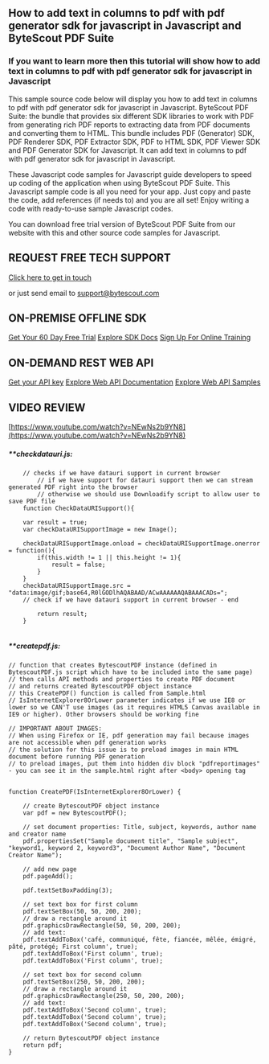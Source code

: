 ## How to add text in columns to pdf with pdf generator sdk for javascript in Javascript and ByteScout PDF Suite

### If you want to learn more then this tutorial will show how to add text in columns to pdf with pdf generator sdk for javascript in Javascript

This sample source code below will display you how to add text in columns to pdf with pdf generator sdk for javascript in Javascript. ByteScout PDF Suite: the bundle that provides six different SDK libraries to work with PDF from generating rich PDF reports to extracting data from PDF documents and converting them to HTML. This bundle includes PDF (Generator) SDK, PDF Renderer SDK, PDF Extractor SDK, PDF to HTML SDK, PDF Viewer SDK and PDF Generator SDK for Javascript. It can add text in columns to pdf with pdf generator sdk for javascript in Javascript.

 These Javascript code samples for Javascript guide developers to speed up coding of the application when using ByteScout PDF Suite. This Javascript sample code is all you need for your app. Just copy and paste the code, add references (if needs to) and you are all set! Enjoy writing a code with ready-to-use sample Javascript codes.

You can download free trial version of ByteScout PDF Suite from our website with this and other source code samples for Javascript.

## REQUEST FREE TECH SUPPORT

[Click here to get in touch](https://bytescout.zendesk.com/hc/en-us/requests/new?subject=ByteScout%20PDF%20Suite%20Question)

or just send email to [support@bytescout.com](mailto:support@bytescout.com?subject=ByteScout%20PDF%20Suite%20Question) 

## ON-PREMISE OFFLINE SDK 

[Get Your 60 Day Free Trial](https://bytescout.com/download/web-installer?utm_source=github-readme)
[Explore SDK Docs](https://bytescout.com/documentation/index.html?utm_source=github-readme)
[Sign Up For Online Training](https://academy.bytescout.com/)


## ON-DEMAND REST WEB API

[Get your API key](https://pdf.co/documentation/api?utm_source=github-readme)
[Explore Web API Documentation](https://pdf.co/documentation/api?utm_source=github-readme)
[Explore Web API Samples](https://github.com/bytescout/ByteScout-SDK-SourceCode/tree/master/PDF.co%20Web%20API)

## VIDEO REVIEW

[https://www.youtube.com/watch?v=NEwNs2b9YN8](https://www.youtube.com/watch?v=NEwNs2b9YN8)




<!-- code block begin -->

##### ****checkdatauri.js:**
    
```
	// checks if we have datauri support in current browser
        // if we have support for datauri support then we can stream generated PDF right into the browser
        // otherwise we should use Downloadify script to allow user to save PDF file
	function CheckDataURISupport(){

	var result = true;
	var checkDataURISupportImage = new Image();

	checkDataURISupportImage.onload = checkDataURISupportImage.onerror = function(){
		if(this.width != 1 || this.height != 1){
			result = false;
		}
	}
	checkDataURISupportImage.src = "data:image/gif;base64,R0lGODlhAQABAAD/ACwAAAAAAQABAAACADs=";
	// check if we have datauri support in current browser - end

		return result;
	}


```

<!-- code block end -->    

<!-- code block begin -->

##### ****createpdf.js:**
    
```
// function that creates BytescoutPDF instance (defined in BytescoutPDF.js script which have to be included into the same page)
// then calls API methods and properties to create PDF document
// and returns created BytescoutPDF object instance
// this CreatePDF() function is called from Sample.html
// IsInternetExplorer8OrLower parameter indicates if we use IE8 or lower so we CAN'T use images (as it requires HTML5 Canvas available in IE9 or higher). Other browsers should be working fine

// IMPORTANT ABOUT IMAGES: 
// When using Firefox or IE, pdf generation may fail because images are not accessible when pdf generation works
// the solution for this issue is to preload images in main HTML document before running PDF generation
// to preload images, put them into hidden div block "pdfreportimages" - you can see it in the sample.html right after <body> opening tag


function CreatePDF(IsInternetExplorer8OrLower) {

    // create BytescoutPDF object instance
    var pdf = new BytescoutPDF();

    // set document properties: Title, subject, keywords, author name and creator name
    pdf.propertiesSet("Sample document title", "Sample subject", "keyword1, keyword 2, keyword3", "Document Author Name", "Document Creator Name");

    // add new page
    pdf.pageAdd();

	pdf.textSetBoxPadding(3);

    // set text box for first column
    pdf.textSetBox(50, 50, 200, 200);
    // draw a rectangle around it
    pdf.graphicsDrawRectangle(50, 50, 200, 200);
    // add text:
    pdf.textAddToBox('café, communiqué, fête, fiancée, mêlée, émigré, pâté, protégé; First column', true);
    pdf.textAddToBox('First column', true);
    pdf.textAddToBox('First column', true);

    // set text box for second column
    pdf.textSetBox(250, 50, 200, 200);
    // draw a rectangle around it
    pdf.graphicsDrawRectangle(250, 50, 200, 200);
    // add text:
    pdf.textAddToBox('Second column', true);
    pdf.textAddToBox('Second column', true);
    pdf.textAddToBox('Second column', true);

    // return BytescoutPDF object instance
    return pdf;
}


```

<!-- code block end -->